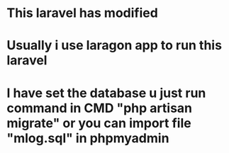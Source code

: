 # This laravel has modified 

# Usually i use laragon app to run this laravel

# I have set the database u just run command in CMD "php artisan migrate" or you can import file "mlog.sql" in phpmyadmin